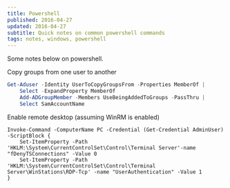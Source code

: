```yaml
---
title: Powershell
published: 2016-04-27
updated: 2016-04-27
subtitle: Quick notes on common powershell commands
tags: notes, windows, powershell
---
```


Some notes below on powershell.

Copy groups from one user to another

``` powershell
Get-Aduser -Identity UserToCopyGroupsFrom -Properties MemberOf |
    Select -ExpandProperty MemberOf
    Add-ADGroupMember -Members UseBeingAddedToGroups -PassThru |
    Select SamAccountName
```

Enable remote desktop (assuming WinRM is enabled)

```.{powershell}
Invoke-Command -ComputerName PC -Credential (Get-Credential AdminUser) -ScriptBlock {
    Set-ItemProperty -Path 'HKLM:\System\CurrentControlSet\Control\Terminal Server'-name "fDenyTSConnections" -Value 0
    Set-ItemProperty -Path 'HKLM:\System\CurrentControlSet\Control\Terminal Server\WinStations\RDP-Tcp' -name "UserAuthentication" -Value 1
}
```
